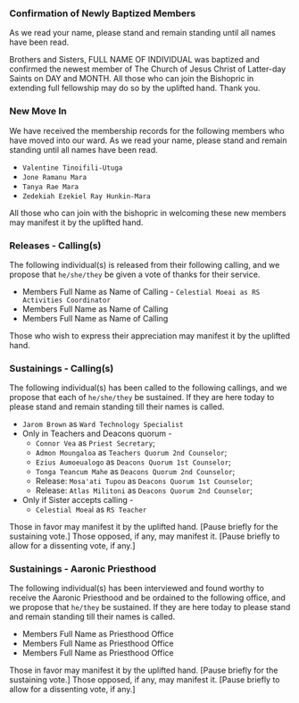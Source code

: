 ### Confirmation of Newly Baptized Members
As we read your name, please stand and remain standing until all names have been read.

Brothers and Sisters,
FULL NAME OF INDIVIDUAL was baptized and confirmed the newest member of The Church of Jesus Christ of Latter-day Saints on DAY and MONTH. All those who can join the Bishopric in extending full fellowship may do so by the uplifted hand. Thank you.

### New Move In
We have received the membership records for the following members who have moved into our ward. 
As we read your name, please stand and remain standing until all names have been read.

+ `Valentine Tinoifili-Utuga`
+ `Jone Ramanu Mara`
+ `Tanya Rae Mara`
+ `Zedekiah Ezekiel Ray Hunkin-Mara`

All those who can join with the bishopric in welcoming these new members may manifest it by the uplifted hand.

### Releases - Calling(s)
The following individual(s) is released from their following calling, and we propose that `he/she/they` be given a vote of thanks for their service.

+ Members Full Name as Name of Calling - `Celestial Moeai as RS Activities Coordinator`
+ Members Full Name as Name of Calling
+ Members Full Name as Name of Calling

Those who wish to express their appreciation may manifest it by the uplifted hand.

### Sustainings - Calling(s)
The following individual(s) has been called to the following callings, and we propose that each of `he/she/they` be sustained. If they are here today to please stand and remain standing till their names is called.

+ `Jarom Brown` as `Ward Technology Specialist`
+ Only in Teachers and Deacons quorum -
  + `Connor Vea` as `Priest Secretary`;
  + `Admon Moungaloa` as `Teachers Quorum 2nd Counselor`;
  + `Ezius Aumoeualogo` as `Deacons Quorum 1st Counselor`;
  + `Tonga Teancum Mahe` as `Deacons Quorum 2nd Counselor`;
  + Release: `Mosa'ati Tupou` as `Deacons Quorum 1st Counselor`;
  + Release: `Atlas Militoni` as `Deacons Quorum 2nd Counselor`; 
+ Only if Sister accepts calling -
  + `Celestial Moea`i as `RS Teacher`
  
Those in favor may manifest it by the uplifted hand. [Pause briefly for the sustaining vote.]
Those opposed, if any, may manifest it. [Pause briefly to allow for a dissenting vote, if any.]

### Sustainings - Aaronic Priesthood
The following individual(s) has been interviewed and found worthy to receive the Aaronic Priesthood and be ordained to the following office, and we propose that `he/they` be sustained. If they are here today to please stand and remain standing till their names is called.

+ Members Full Name as Priesthood Office
+ Members Full Name as Priesthood Office
+ Members Full Name as Priesthood Office
  
Those in favor may manifest it by the uplifted hand. [Pause briefly for the sustaining vote.]
Those opposed, if any, may manifest it. [Pause briefly to allow for a dissenting vote, if any.]

